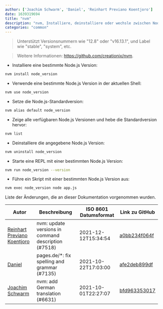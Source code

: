 ```yaml
---
author: ['Joachim Schwarm', 'Daniel', 'Reinhart Previano Koentjoro']
date: 1639319694
title: "nvm"
description: "nvm, Installiere, deinstalliere oder wechsle zwischen Node.js Versionen."
categories: "common"
---
```

> Unterstützt Versionsnummern wie "12.8" oder "v16.13.1", und Label wie "stable", "system", etc.

> Weitere Informationen: <https://github.com/creationix/nvm>.

- Installiere eine bestimmte Node.js Version:

```bash
nvm install node_version
```

- Verwende eine bestimmte Node.js Version in der aktuellen Shell:

```bash
nvm use node_version
```

- Setze die Node.js-Standardversion:

```bash
nvm alias default node_version
```

- Zeige alle verfügbaren Node.js Versionen und hebe die Standardversion hervor:

```bash
nvm list
```

- Deinstalliere die angegebene Node.js Version:

```bash
nvm uninstall node_version
```

- Starte eine REPL mit einer bestimmten Node.js Version:

```bash
nvm run node_version --version
```

- Führe ein Skript mit einer bestimmten Node.js Version aus:

```bash
nvm exec node_version node app.js
```
Liste der Änderungen, die an dieser Dokumentation vorgenommen wurden.


Autor | Beschreibung | ISO 8601 Datumsformat | Link zu GitHub
------|-----|-----|-----
[Reinhart Previano Koentjoro](mailto:reinhart_previano@yahoo.com) | nvm: update versions in command description (#7518) | 2021-12-12T15:34:54 | [a0bb234f064f](https://github.com/tldr-pages/tldr/commit/a0bb234f064feaeb8e225fb28cbb319c481e3dde)
[Daniel](mailto:71837281+darmiel@users.noreply.github.com) | pages.de/*: fix spelling and grammar (#7135) | 2021-10-22T17:03:00 | [afe2deb899df](https://github.com/tldr-pages/tldr/commit/afe2deb899df7f1b3252bdd1326e56988568acce)
[Joachim Schwarm](mailto:joachim@schwarm.co) | nvm: add German translation (#6631) | 2021-10-01T22:27:07 | [bfd963353017](https://github.com/tldr-pages/tldr/commit/bfd963353017babcd3749147f0007f8f8f7c1796)

